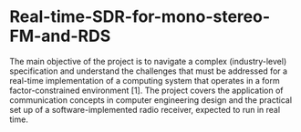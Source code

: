 # Real-time-SDR-for-mono-stereo-FM-and-RDS
The main objective of the project is to navigate a complex (industry-level) specification and understand
the challenges that must be addressed for a real-time implementation of a computing system that operates
in a form factor-constrained environment [1]. The project covers the application of communication
concepts in computer engineering design and the practical set up of a software-implemented radio
receiver, expected to run in real time.
